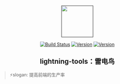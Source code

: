<p align="center"><a href="" target="_blank"><img width="100"src="http://outt0i9l8.bkt.clouddn.com/lightning.png"></a></p>

<p align="center">
    <a href=""><img src="https://img.shields.io/travis/super2god/lightning-tools.svg" alt="Build Status"></a>
    <a href=""><img src="https://img.shields.io/npm/v/npm.svg" alt="Version"></a>
    <a href=""><img src="https://img.shields.io/badge/style-plastic-purple.svg?lodash=lodash" alt="Version"></a>
</p>

<h2 align="center">lightning-tools：雷电鸟</h2>

> :zap:slogan: 提高前端的生产率